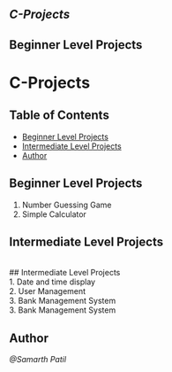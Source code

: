 ## *C-Projects*

## Beginner Level Projects<br>
# C-Projects

## Table of Contents
- [Beginner Level Projects](#beginner-level-projects)
- [Intermediate Level Projects](#intermediate-level-projects)
- [Author](#author)

## Beginner Level Projects<br>
1. Number Guessing Game  <br>
2. Simple Calculator <br>

## Intermediate Level Projects
<br>
## Intermediate Level Projects <br>
1. Date and time display <br>
2. User Management <br>
3. Bank Management System<br>
3. Bank Management System <br>



## Author
*@Samarth Patil*

